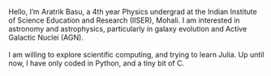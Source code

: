 Hello, I’m Aratrik Basu, a 4th year Physics undergrad at the Indian Institute of Science Education and Research (IISER), Mohali. I am interested in astronomy and astrophysics, particularly in galaxy evolution and Active Galactic Nuclei (AGN). <br />
<br />
I am willing to explore scientific computing, and trying to learn Julia. Up until now, I have only coded in Python, and a tiny bit of C. 

<!---
Ravenatrik/Ravenatrik is a ✨ special ✨ repository because its `README.md` (this file) appears on your GitHub profile.
You can click the Preview link to take a look at your changes.
--->

